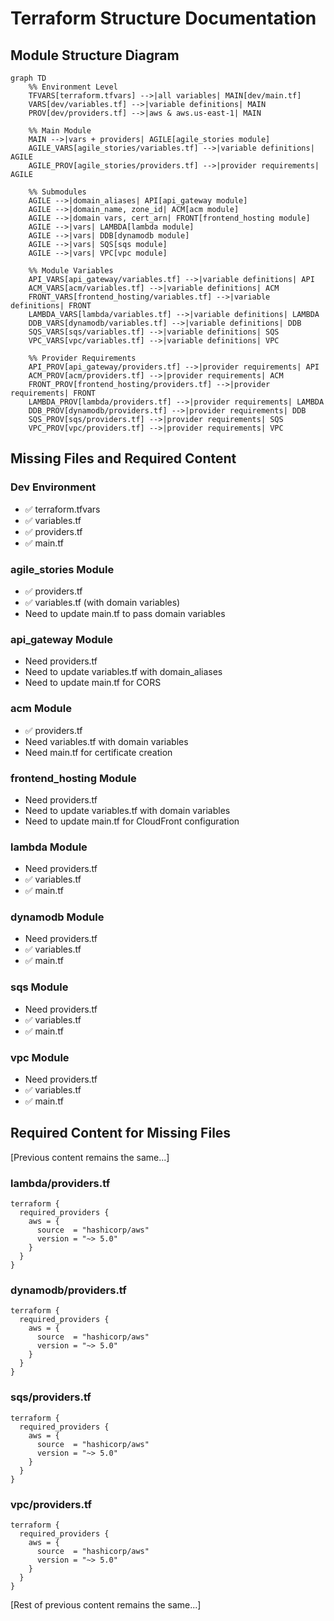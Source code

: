# Terraform Structure Documentation

## Module Structure Diagram

```mermaid
graph TD
    %% Environment Level
    TFVARS[terraform.tfvars] -->|all variables| MAIN[dev/main.tf]
    VARS[dev/variables.tf] -->|variable definitions| MAIN
    PROV[dev/providers.tf] -->|aws & aws.us-east-1| MAIN

    %% Main Module
    MAIN -->|vars + providers| AGILE[agile_stories module]
    AGILE_VARS[agile_stories/variables.tf] -->|variable definitions| AGILE
    AGILE_PROV[agile_stories/providers.tf] -->|provider requirements| AGILE

    %% Submodules
    AGILE -->|domain_aliases| API[api_gateway module]
    AGILE -->|domain_name, zone_id| ACM[acm module]
    AGILE -->|domain vars, cert_arn| FRONT[frontend_hosting module]
    AGILE -->|vars| LAMBDA[lambda module]
    AGILE -->|vars| DDB[dynamodb module]
    AGILE -->|vars| SQS[sqs module]
    AGILE -->|vars| VPC[vpc module]

    %% Module Variables
    API_VARS[api_gateway/variables.tf] -->|variable definitions| API
    ACM_VARS[acm/variables.tf] -->|variable definitions| ACM
    FRONT_VARS[frontend_hosting/variables.tf] -->|variable definitions| FRONT
    LAMBDA_VARS[lambda/variables.tf] -->|variable definitions| LAMBDA
    DDB_VARS[dynamodb/variables.tf] -->|variable definitions| DDB
    SQS_VARS[sqs/variables.tf] -->|variable definitions| SQS
    VPC_VARS[vpc/variables.tf] -->|variable definitions| VPC

    %% Provider Requirements
    API_PROV[api_gateway/providers.tf] -->|provider requirements| API
    ACM_PROV[acm/providers.tf] -->|provider requirements| ACM
    FRONT_PROV[frontend_hosting/providers.tf] -->|provider requirements| FRONT
    LAMBDA_PROV[lambda/providers.tf] -->|provider requirements| LAMBDA
    DDB_PROV[dynamodb/providers.tf] -->|provider requirements| DDB
    SQS_PROV[sqs/providers.tf] -->|provider requirements| SQS
    VPC_PROV[vpc/providers.tf] -->|provider requirements| VPC
```

## Missing Files and Required Content

### Dev Environment
- ✅ terraform.tfvars
- ✅ variables.tf
- ✅ providers.tf
- ✅ main.tf

### agile_stories Module
- ✅ providers.tf
- ✅ variables.tf (with domain variables)
- Need to update main.tf to pass domain variables

### api_gateway Module
- Need providers.tf
- Need to update variables.tf with domain_aliases
- Need to update main.tf for CORS

### acm Module
- ✅ providers.tf
- Need variables.tf with domain variables
- Need main.tf for certificate creation

### frontend_hosting Module
- Need providers.tf
- Need to update variables.tf with domain variables
- Need to update main.tf for CloudFront configuration

### lambda Module
- Need providers.tf
- ✅ variables.tf
- ✅ main.tf

### dynamodb Module
- Need providers.tf
- ✅ variables.tf
- ✅ main.tf

### sqs Module
- Need providers.tf
- ✅ variables.tf
- ✅ main.tf

### vpc Module
- Need providers.tf
- ✅ variables.tf
- ✅ main.tf

## Required Content for Missing Files

[Previous content remains the same...]

### lambda/providers.tf
```hcl
terraform {
  required_providers {
    aws = {
      source  = "hashicorp/aws"
      version = "~> 5.0"
    }
  }
}
```

### dynamodb/providers.tf
```hcl
terraform {
  required_providers {
    aws = {
      source  = "hashicorp/aws"
      version = "~> 5.0"
    }
  }
}
```

### sqs/providers.tf
```hcl
terraform {
  required_providers {
    aws = {
      source  = "hashicorp/aws"
      version = "~> 5.0"
    }
  }
}
```

### vpc/providers.tf
```hcl
terraform {
  required_providers {
    aws = {
      source  = "hashicorp/aws"
      version = "~> 5.0"
    }
  }
}
```

[Rest of previous content remains the same...]
```
